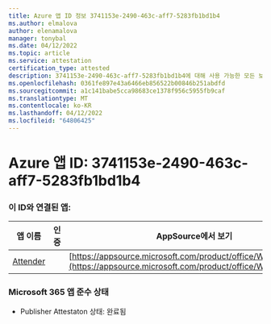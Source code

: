 ```yaml
---
title: Azure 앱 ID 정보 3741153e-2490-463c-aff7-5283fb1bd1b4
ms.author: elmalova
author: elenamalova
manager: tonybal
ms.date: 04/12/2022
ms.topic: article
ms.service: attestation
certification_type: attested
description: 3741153e-2490-463c-aff7-5283fb1bd1b4에 대해 사용 가능한 모든 보안 및 규정 준수 정보입니다.
ms.openlocfilehash: 0361fe897e43a6466eb856522b00846b251abdfd
ms.sourcegitcommit: a1c141babe5cca98683ce1378f956c5955fb9caf
ms.translationtype: MT
ms.contentlocale: ko-KR
ms.lasthandoff: 04/12/2022
ms.locfileid: "64806425"
---
```

# <a name="azure-app-id-3741153e-2490-463c-aff7-5283fb1bd1b4"></a>Azure 앱 ID: 3741153e-2490-463c-aff7-5283fb1bd1b4


### <a name="apps-associated-with-this-id"></a>이 ID와 연결된 앱:
| **앱 이름** | **인증** | **AppSource에서 보기** |
|--------------|---------------|-----------------------|
| [Attender](../forward/WA200003856.md) |  | [https://appsource.microsoft.com/product/office/WA200003856](https://appsource.microsoft.com/product/office/WA200003856) |

### <a name="microsoft-365-app-compliance-status"></a>Microsoft 365 앱 준수 상태
- Publisher Attestaton 상태: 완료됨

